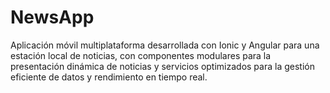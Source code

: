 # NewsApp
Aplicación móvil multiplataforma desarrollada con Ionic y Angular para una estación local de noticias, con componentes modulares para la presentación dinámica de noticias y servicios optimizados para la gestión eficiente de datos y rendimiento en tiempo real.
